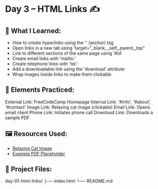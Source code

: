 # Day 3 – HTML Links ✍️

## 📝 What I Learned:
- How to create hyperlinks using the '<a>' (anchor) tag
- Open links in a new tab using 'target="_blank, _self,_parent,_top"
- Link to different sections of the same page using '#id'
- Create email links with 'mailto:'
- Create telephone links with 'tel:'
- Add a downloadable link using the 'download' attribute
- Wrap images inside links to make them clickable

## 🧪 Elements Practiced:
External Link: FreeCodeCamp Homepage
Internal Link: '#info', '#about', '#contact'
Image Link: Relaxing cat image (clickable)
Email Link: Opens email client
Phone Link: Initiates phone call
Download Link: Downloads a sample PDF


## 🖼️ Resources Used:
- [Relaxing Cat Image](https://cdn.freecodecamp.org/curriculum/cat-photo-app/relaxing-cat.jpg)
- [Example PDF Placeholder](https://www.example.com/sample.pdf)

## 📁 Project Files:
day-01-html-links/
├── index.html
└── README.md